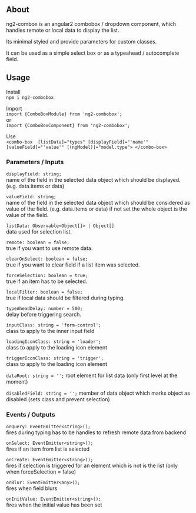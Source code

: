 ## About
ng2-combox is an angular2 combobox / dropdown component, 
which handles remote or local data to display the list.  

Its minimal styled and provide parameters for custom classes.

It can be used as a simple select box or as a typeahead / autocomplete field.

## Usage

Install  
`npm i ng2-combobox`

Import  
`import {ComboBoxModule} from 'ng2-combobox';`  
or  
`import {ComboBoxComponent} from 'ng2-combobox';` 


Use  
`
<combo-box 
    [listData]="types"
    [displayField]="'name'"
    [valueField]="'value'"
    [(ngModel)]="model.type">
 </combo-box>
`


### Parameters / Inputs

`displayField: string;`  
name of the field in the selected data object which should be displayed. (e.g. data.items or data)

`valueField: string;`  
name of the field in the selected data object which should be considered as value of the field.  (e.g. data.items or data)
 if not set the whole object is the value of the field.

`listData: Observable<Object[]> | Object[]`  
data used for selection list.

`remote: boolean = false;`  
true if you want to use remote data.

`clearOnSelect: boolean = false;`  
true if you want to clear field if a list item was selected.

`forceSelection: boolean = true;`  
true if an item has to be selected.

`localFilter: boolean = false;`  
true if local data should be filtered during typing.

`typeAheadDelay: number = 500;`  
delay before triggering search.

`inputClass: string = 'form-control';`  
class to apply to the inner input field

`loadingIconClass: string = 'loader';`  
class to apply to the loading icon element

`triggerIconClass: string = 'trigger';`  
class to apply to the loading icon element

`dataRoot: string = '';`
root element for list data (only first level at the moment)

`disabledField: string = '';`
member of data object which marks object as disabled (sets class and prevent selection)

### Events / Outputs

`onQuery: EventEmitter<string>();`  
fires during typing has to be handles to refresh remote data from backend

`onSelect: EventEmitter<string>();`  
fires if an item from list is selected

`onCreate: EventEmitter<string>();`  
fires if selection is triggered for an element which is not is the list (only when forceSelection = false)

`onBlur: EventEmitter<any>();`  
fires when field blurs

`onInitValue: EventEmitter<string>();`  
fires when the initial value has been set
